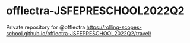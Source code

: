# offlectra-JSFEPRESCHOOL2022Q2
Private repository for @offlectra
https://rolling-scopes-school.github.io/offlectra-JSFEPRESCHOOL2022Q2/travel/
